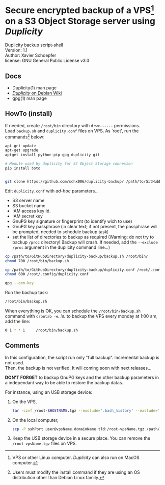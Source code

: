 # Secure encrypted backup of a VPS[^1] on a S3 Object Storage server using _Duplicity_

Duplicity backup script-shell   
Version: 1.1   
Author:  Xavier Schoepfer   
license: GNU General Public License v3.0

## Docs

* Duplicity(1) man page
* [_Duplicity_ on Debian Wiki](https://wiki.debian.org/Duplicity)
* gpg(1) man page

## HowTo (install)

If needed, create `/root/bin` directory with `drwx------` permissions.   
Load `backup.sh` and `duplicity.conf` files on VPS.
As 'root', run the commands[^2] below:   
``` sh
apt-get update
apt-get upgrade
aptget install python-pip gpg duplicity git

# Module used by duplicity for S3 Object Storage connexion
pip install boto


git clone https://github.com/schx006/duplicity-backup/ /path/to/GitHubDirectory/duplicity-backup
```

Edit `duplicity.conf` with _ad-hoc_ parameters…
* S3 server name
* S3 bucket name
* IAM access key Id.
* IAM secret key
* GnuPG key signature or fingerprint (to identify wich to use)
* GnuPG key passphrase (in clear text; if not present, the passphrase will be prompted, needed to schedule backup task)
* set the list of directories to backup as required (Warning: do not try to backup `/proc` directory! Backup will crash.
If needed, add the `--exclude /proc` argument in the duplicity command line…)

``` sh
cp /path/to/GitHubDirectory/duplicity-backup/backup.sh /root/bin/
chmod 700 /root/bin/backup.sh

cp /path/to/GitHubDirectory/duplicity-backup/duplicity.conf /root/.config/
chmod 600 /root/.config/duplicity.conf

gpg --gen-key

``` 

Run the bachup task:
``` sh
/root/bin/backup.sh
```

When everything is OK, you can schedule the `/root/bin/backup.sh` command with `crontab -e`.
_ie._ to backup the VPS every monday at 1:00 am, add the line:
``` sh
0 1 * * 1     /root/bin/backup.sh
```

## Comments

In this configuration, the script run only "full backup". Incremental backup is not used.   
Then, the backup is not verified. It will coming soon with next releases…

**DON'T FORGET** to backup GnuPG keys and the other backup parameters in a independant way to be able to restore the backup datas.

For instance, using an USB storage device:   
1. On the VPS,   
    ``` sh
    tar -czvf /root-$HOSTNAME.tgz --exclude='.bash_history' --exclude='.cache' /root
    ```
2. On the local computer,   
    ``` sh
    scp -P sshPort user@vpsName.domainName.tld:/root-vpsName.tgz /path/to/USB/StorageDevice
    ```
3. Keep the USB storage device in a secure place. You can remove the `/root-vpsName.tgz` files on VPS.


[^1]: VPS or other Linux computer. _Duplicity_ can also run on MacOS computer.   
[^2]: Users must modify the install command if they are using an OS distribution other than Debian Linux family.   
